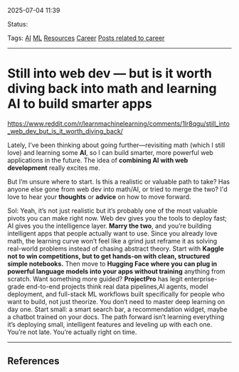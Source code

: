 
2025-07-04 11:39

Status:

Tags: [AI](3%20-%20Tags/AI.md) [ML](3%20-%20Tags/ML.md) [Resources](3%20-%20Tags/Resources.md) [Career](3%20-%20Tags/Career.md) [Posts related to career](2%20-%20Source%20Material/Social%20Media/Posts%20related%20to%20career.md)

---
# Still into web dev — but is it worth diving back into math and learning AI to build smarter apps
https://www.reddit.com/r/learnmachinelearning/comments/1lr8qgu/still_into_web_dev_but_is_it_worth_diving_back/

Lately, I’ve been thinking about going further—revisiting math (which I still love) and learning some **AI**, so I can build smarter, more powerful web applications in the future. The idea of **combining AI with web development** really excites me.

But I’m unsure where to start. Is this a realistic or valuable path to take? Has anyone else gone from web dev into math/AI, or tried to merge the two? I'd love to hear your **thoughts** or **advice** on how to move forward.

Sol: 
Yeah, it’s not just realistic but it’s probably one of the most valuable pivots you can make right now. Web dev gives you the tools to deploy fast; AI gives you the intelligence layer. **Marry the two**, and you’re building intelligent apps that people actually want to use. Since you already love math, the learning curve won’t feel like a grind just reframe it as solving real-world problems instead of chasing abstract theory. Start with **Kaggle not to win competitions, but to get hands-on with clean, structured simple notebooks.** Then move to **Hugging Face where you can plug in powerful language models into your apps without training** anything from scratch. Want something more guided?  **ProjectPro** has legit enterprise-grade end-to-end projects think real data pipelines,AI agents, model deployment, and full-stack ML workflows built specifically for people who want to build, not just theorize. You don’t need to master deep learning on day one. Start small: a smart search bar, a recommendation widget, maybe a chatbot trained on your docs. The path forward isn’t learning everything it’s deploying small, intelligent features and leveling up with each one. You’re not late. You’re actually right on time.

---
## References